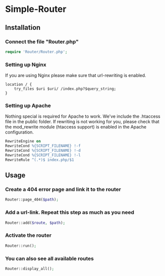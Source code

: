 # Simple-Router

## Installation

### Connect the file "Router.php"

```php
require 'Router/Router.php';
```
### Setting up Nginx
If you are using Nginx please make sure that url-rewriting is enabled.

```nginx
location / {
    try_files $uri $uri/ /index.php?$query_string;
}
```
### Setting up Apache
Nothing special is required for Apache to work. We've include the .htaccess file in the public folder. If rewriting is not working for you, please check that the mod_rewrite module (htaccess support) is enabled in the Apache configuration.

```apache
RewriteEngine on
RewriteCond %{SCRIPT_FILENAME} !-f
RewriteCond %{SCRIPT_FILENAME} !-d
RewriteCond %{SCRIPT_FILENAME} !-l
RewriteRule ^(.*)$ index.php/$1
```


## Usage

### Create a 404 error page and link it to the router
```php
Router::page_404($path);
```

### Add a url-link. Repeat this step as much as you need
```php
Router::add($route, $path);
```

### Activate the router
```php
Router::run();
```

### You can also see all available routes
```php
Router::display_all();
```